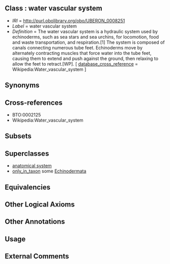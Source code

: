 
## Class : water vascular system

 * *IRI* = http://purl.obolibrary.org/obo/UBERON_0008251
 * *Label* = water vascular system
 * *Definition* = The water vascular system is a hydraulic system used by echinoderms, such as sea stars and sea urchins, for locomotion, food and waste transportation, and respiration.[1] The system is composed of canals connecting numerous tube feet. Echinoderms move by alternately contracting muscles that force water into the tube feet, causing them to extend and push against the ground, then relaxing to allow the feet to retract.[WP]. [ [database_cross_reference](../../ef/oboInOwl#hasDbXref.md) = Wikipedia:Water_vascular_system ]

## Synonyms


## Cross-references

 * BTO:0002125
 * Wikipedia:Water_vascular_system

## Subsets


## Superclasses

 * [anatomical system](../../UBERON/67/UBERON_0000467.md)
 * [only_in_taxon](../../RO/60/RO_0002160.md) some [Echinodermata](../../NCBITaxon/86/NCBITaxon_7586.md)

## Equivalencies


## Other Logical Axioms


## Other Annotations


## Usage


## External Comments

